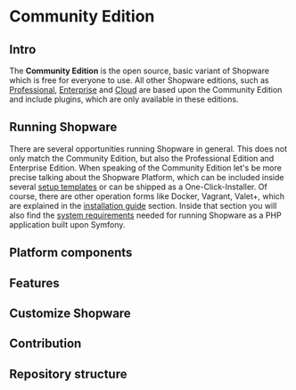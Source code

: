 # Community Edition

## Intro

The **Community Edition** is the open source, basic variant of Shopware which is free for everyone to use. All other
Shopware editions, such as [Professional](../professional-edition.md), [Enterprise](../enterprise-edition)
and [Cloud](../../cloud-1.md) are based upon the Community Edition and include plugins, which are only available in
these editions.

## Running Shopware

There are several opportunities running Shopware in general. This does not only match the Community Edition, but also
the Professional Edition and Enterprise Edition. When speaking of the Community Edition let's be more precise talking
about the Shopware Platform, which can be included inside
several [setup templates](../../../guides/installation/overview.md#setup-templates) or can be shipped as a
One-Click-Installer. Of course, there are other operation forms like Docker, Vagrant, Valet+, which are explained in
the [installation guide](../../../guides/installation) section. Inside that section you will also find
the [system requirements](../../../guides/installation/overview.md#prerequisites) needed for running Shopware as a PHP
application built upon Symfony.

## Platform components

## Features

## Customize Shopware

## Contribution

## Repository structure

